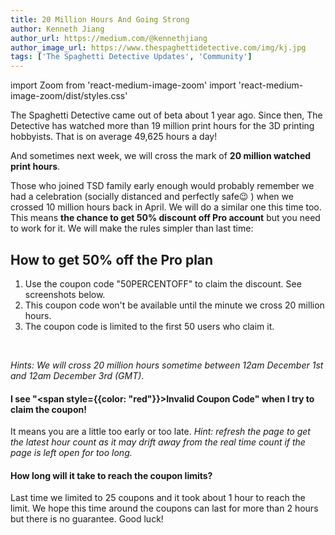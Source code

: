 ```yaml
---
title: 20 Million Hours And Going Strong
author: Kenneth Jiang
author_url: https://medium.com/@kennethjiang
author_image_url: https://www.thespaghettidetective.com/img/kj.jpg
tags: ['The Spaghetti Detective Updates', 'Community']
---
```

import Zoom from 'react-medium-image-zoom'
import 'react-medium-image-zoom/dist/styles.css'

The Spaghetti Detective came out of beta about 1 year ago. Since then, The Detective has watched more than 19 million print hours for the 3D printing hobbyists. That is on average 49,625 hours a day!

And sometimes next week, we will cross the mark of **20 million watched print hours**.

Those who joined TSD family early enough would probably remember we had a celebration (socially distanced and perfectly safe😉 ) when we crossed 10 million hours back in April. We will do a similar one this time too. This means **the chance to get 50% discount off Pro account** but you need to work for it. We will make the rules simpler than last time:


<!--truncate-->

## How to get 50% off the Pro plan

1. Use the coupon code "50PERCENTOFF" to claim the discount. See screenshots below.
2. This coupon code won't be available until the minute we cross 20 million hours.
3. The coupon code is limited to the first 50 users who claim it.

<div>
<Zoom overlayBgColorEnd="var(--ifm-background-surface-color)">
<img src="/img/blogs/claim-coupon-1.png" style={{maxWidth: "332px"}} alt=""></img>
</Zoom>
<Zoom overlayBgColorEnd="var(--ifm-background-surface-color)">
<img src="/img/blogs/claim-coupon-3.png" style={{maxWidth: "332px"}} alt=""></img>
</Zoom>
</div>

*Hints: We will cross 20 million hours sometime between 12am December 1st and 12am December 3rd (GMT)*.

#### I see "<span style={{color: "red"}}>Invalid Coupon Code</span>" when I try to claim the coupon!

It means you are a little too early or too late. *Hint: refresh the page to get the latest hour count as it may drift away from the real time count if the page is left open for too long.*

#### How long will it take to reach the coupon limits?

Last time we limited to 25 coupons and it took about 1 hour to reach the limit. We hope this time around the coupons can last for more than 2 hours but there is no guarantee. 
Good luck!
